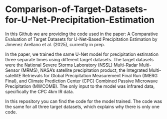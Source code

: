# Comparison-of-Target-Datasets-for-U-Net-Precipitation-Estimation
In this Github we are providing the code used in the paper: A Comparative Evaluation of Target Datasets for U-Net-Based Precipitation Estimation by Jimenez Arellano et al. (2025), currently in prep.

In the paper, we trained the same U-Net model for precipitation estimation three separate times using different target datasets. The target datasets were the National Severe Storms Laboratory (NSSL) Multi-Radar Multi-Sensor (MRMS), NASA’s satellite precipitation product, the Integrated Multi-satellitE Retrievals for Global Precipitation Measurement Final Run (IMERG Final), and Climate Prediction Center (CPC) Combined Passive Microwave Precipitation (MWCOMB). The only input to the model was infrared data, specifically the CPC 4km IR data. 

In this repository you can find the code for the model trained. The code was the same for all three target datasets, which explains why there is only one code. 
